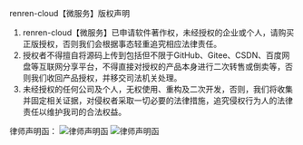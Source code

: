 renren-cloud【微服务】版权声明

1. renren-cloud【微服务】已申请软件著作权，未经授权的企业或个人，请购买正版授权，否则我们会根据事态轻重追究相应法律责任。
2. 授权者不得擅自将源码上传到包括但不限于GitHub、Gitee、CSDN、百度网盘等互联网分享平台，不得直接对授权的产品本身进行二次转售或倒卖等，否则我们收回产品授权，并移交司法机关处理。
3. 未经授权的任何公司及个人，无权使用、重构及二次开发，否则，我们将收集并固定相关证据，对侵权者采取一切必要的法律措施，追究侵权行为人的法律责任以维护我司的合法权益。

律师声明函：
![律师声明函](https://www.renren.io/res/images/lawyer_letter-1.jpg "在这里输入图片标题")
![律师声明函](https://www.renren.io/res/images/lawyer_letter-2.jpg "在这里输入图片标题")
